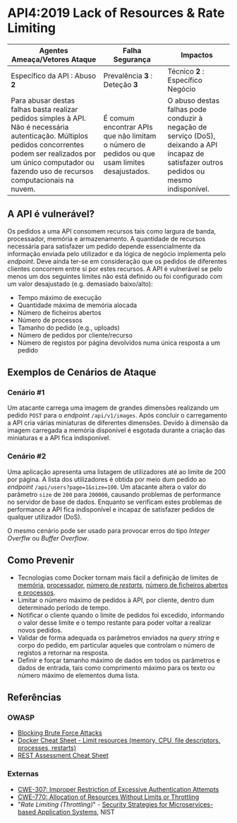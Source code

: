 API4:2019 Lack of Resources & Rate Limiting
===========================================

| Agentes Ameaça/Vetores Ataque | Falha Segurança | Impactos |
| - | - | - |
| Específico da API : Abuso **2** | Prevalência **3** : Deteção **3** | Técnico **2** : Específico Negócio |
| Para abusar destas falhas basta realizar pedidos simples à API. Não é necessária autenticação. Múltiplos pedidos concorrentes podem ser realizados por um único computador ou fazendo uso de recursos computacionais na nuvem. | É comum encontrar APIs que não limitam o número de pedidos ou que usam limites desajustados. | O abuso destas falhas pode conduzir à negação de serviço (DoS), deixando a API incapaz de satisfazer outros pedidos ou mesmo indisponível. |

## A API é vulnerável?

Os pedidos a uma API consomem recursos tais como largura de banda, processador,
memória e armazenamento. A quantidade de recursos necessária para satisfazer um
pedido depende essencialmente da informação enviada pelo utilizador e da lógica
de negócio implementa pelo _endpoint_. Deve ainda ter-se em consideração que os
pedidos de diferentes clientes concorrem entre si por estes recursos. A API é
vulnerável se pelo menos um dos seguintes limites não está definido ou foi
configurado com um valor desajustado (e.g. demasiado baixo/alto):

* Tempo máximo de execução
* Quantidade máxima de memória alocada
* Número de ficheiros abertos
* Número de processos
* Tamanho do pedido (e.g., uploads)
* Número de pedidos por cliente/recurso
* Número de registos por página devolvidos numa única resposta a um pedido

## Exemplos de Cenários de Ataque

### Cenário #1

Um atacante carrega uma imagem de grandes dimensões realizando um pedido `POST`
para o _endpoint_ `/api/v1/images`. Após concluir o carregamento a API cria
várias miniaturas de diferentes dimensões. Devido à dimensão da imagem carregada
a memória disponível é esgotada durante a criação das miniaturas e a API fica
indisponível.

### Cenário #2

Uma aplicação apresenta uma listagem de utilizadores até ao limite de 200 por
página. A lista dos utilizadores é obtida por meio dum pedido ao _endpoint_
`/api/users?page=1&size=100`. Um atacante altera o valor do parâmetro `size`
de `200` para `200000`, causando problemas de performance no servidor de base de
dados. Enquanto se verificam estes problemas de performance a API fica
indisponível e incapaz de satisfazer pedidos de qualquer utilizador (DoS).

O mesmo cenário pode ser usado para provocar erros do tipo _Integer Overflw_ ou
_Buffer Overflow_.

## Como Prevenir

* Tecnologias como Docker tornam mais fácil a definição de limites de
  [memória][1], [processador][2], [número de _restarts_][3],
  [número de ficheiros abertos e processos][4].
* Limitar o número máximo de pedidos à API, por cliente, dentro dum determinado
  período de tempo.
* Notificar o cliente quando o limite de pedidos foi excedido, informando o
  valor desse limite e o tempo restante para poder voltar a realizar novos
  pedidos.
* Validar de forma adequada os parâmetros enviados na _query string_ e corpo do
  pedido, em particular aqueles que controlam o número de registos a retornar na
  resposta.
* Definir e forçar tamanho máximo de dados em todos os parâmetros e dados de
  entrada, tais como comprimento máximo para os texto ou número máximo de
  elementos duma lista.

## Referências

### OWASP

* [Blocking Brute Force Attacks][5]
* [Docker Cheat Sheet - Limit resources (memory, CPU, file descriptors,
  processes, restarts)][6]
* [REST Assessment Cheat Sheet][7]

### Externas

* [CWE-307: Improper Restriction of Excessive Authentication Attempts][8]
* [CWE-770: Allocation of Resources Without Limits or Throttling][9]
* "_Rate Limiting (Throttling)_" - [Security Strategies for Microservices-based
  Application Systems][10], NIST

[1]: https://docs.docker.com/config/containers/resource_constraints/#memory
[2]: https://docs.docker.com/config/containers/resource_constraints/#cpu
[3]: https://docs.docker.com/engine/reference/commandline/run/#restart-policies---restart
[4]: https://docs.docker.com/engine/reference/commandline/run/#set-ulimits-in-container---ulimit
[5]: https://owasp.org/www-community/controls/Blocking_Brute_Force_Attacks
[6]: https://github.com/OWASP/CheatSheetSeries/blob/3a8134d792528a775142471b1cb14433b4fda3fb/cheatsheets/Docker_Security_Cheat_Sheet.md#rule-7---limit-resources-memory-cpu-file-descriptors-processes-restarts
[7]: https://github.com/OWASP/CheatSheetSeries/blob/3a8134d792528a775142471b1cb14433b4fda3fb/cheatsheets/REST_Assessment_Cheat_Sheet.md
[8]: https://cwe.mitre.org/data/definitions/307.html
[9]: https://cwe.mitre.org/data/definitions/770.html
[10]: https://nvlpubs.nist.gov/nistpubs/SpecialPublications/NIST.SP.800-204-draft.pdf
